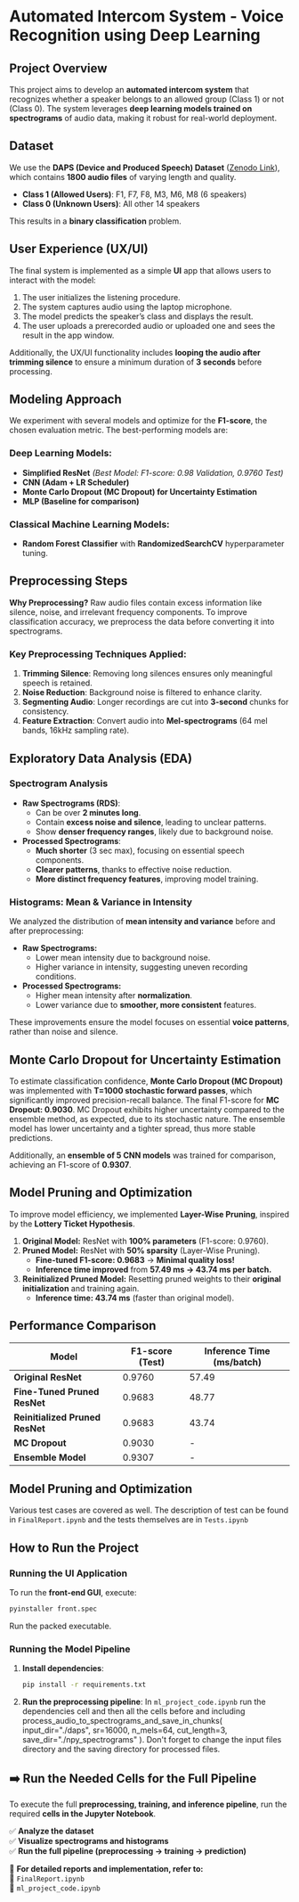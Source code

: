 # **Automated Intercom System - Voice Recognition using Deep Learning**

## **Project Overview**

This project aims to develop an **automated intercom system** that recognizes whether a speaker belongs to an allowed group (Class 1) or not (Class 0). The system leverages **deep learning models trained on spectrograms** of audio data, making it robust for real-world deployment.

## **Dataset**

We use the **DAPS (Device and Produced Speech) Dataset** ([Zenodo Link](https://zenodo.org/records/4660670)), which contains **1800 audio files** of varying length and quality.

- **Class 1 (Allowed Users)**: F1, F7, F8, M3, M6, M8 (6 speakers)
- **Class 0 (Unknown Users)**: All other 14 speakers

This results in a **binary classification** problem.

## **User Experience (UX/UI)**

The final system is implemented as a simple **UI** app that allows users to interact with the model:

1. The user initializes the listening procedure.
2. The system captures audio using the laptop microphone.
3. The model predicts the speaker’s class and displays the result.
4. The user uploads a prerecorded audio or uploaded one and sees the result in the app window. 

Additionally, the UX/UI functionality includes **looping the audio after trimming silence** to ensure a minimum duration of **3 seconds** before processing.

## **Modeling Approach**

We experiment with several models and optimize for the **F1-score**, the chosen evaluation metric. The best-performing models are:

### **Deep Learning Models:**

- **Simplified ResNet** *(Best Model: F1-score: 0.98 Validation, 0.9760 Test)*
- **CNN (Adam + LR Scheduler)**
- **Monte Carlo Dropout (MC Dropout) for Uncertainty Estimation**
- **MLP (Baseline for comparison)**

### **Classical Machine Learning Models:**

- **Random Forest Classifier** with **RandomizedSearchCV** hyperparameter tuning.

## **Preprocessing Steps**

**Why Preprocessing?** Raw audio files contain excess information like silence, noise, and irrelevant frequency components. To improve classification accuracy, we preprocess the data before converting it into spectrograms.

### **Key Preprocessing Techniques Applied:**

1. **Trimming Silence**: Removing long silences ensures only meaningful speech is retained.
2. **Noise Reduction**: Background noise is filtered to enhance clarity.
3. **Segmenting Audio**: Longer recordings are cut into **3-second** chunks for consistency.
4. **Feature Extraction**: Convert audio into **Mel-spectrograms** (64 mel bands, 16kHz sampling rate).

## **Exploratory Data Analysis (EDA)**

### **Spectrogram Analysis**

- **Raw Spectrograms (RDS)**:
  - Can be over **2 minutes long**.
  - Contain **excess noise and silence**, leading to unclear patterns.
  - Show **denser frequency ranges**, likely due to background noise.
- **Processed Spectrograms**:
  - **Much shorter** (3 sec max), focusing on essential speech components.
  - **Clearer patterns**, thanks to effective noise reduction.
  - **More distinct frequency features**, improving model training.

### **Histograms: Mean & Variance in Intensity**

We analyzed the distribution of **mean intensity and variance** before and after preprocessing:

- **Raw Spectrograms:**
  - Lower mean intensity due to background noise.
  - Higher variance in intensity, suggesting uneven recording conditions.
- **Processed Spectrograms:**
  - Higher mean intensity after **normalization**.
  - Lower variance due to **smoother, more consistent** features.

These improvements ensure the model focuses on essential **voice patterns**, rather than noise and silence.

## **Monte Carlo Dropout for Uncertainty Estimation**

To estimate classification confidence, **Monte Carlo Dropout (MC Dropout)** was implemented with **T=1000 stochastic forward passes**, which significantly improved precision-recall balance. The final F1-score for **MC Dropout: 0.9030**. MC Dropout exhibits higher uncertainty compared to the ensemble method, as expected, due to its stochastic nature.
The ensemble model has lower uncertainty and a tighter spread, thus more stable predictions.

Additionally, an **ensemble of 5 CNN models** was trained for comparison, achieving an F1-score of **0.9307**.

## **Model Pruning and Optimization**

To improve model efficiency, we implemented **Layer-Wise Pruning**, inspired by the **Lottery Ticket Hypothesis**.

1. **Original Model:** ResNet with **100% parameters** (F1-score: 0.9760).
2. **Pruned Model:** ResNet with **50% sparsity** (Layer-Wise Pruning).
   - **Fine-tuned F1-score: 0.9683** → **Minimal quality loss!**
   - **Inference time improved** from **57.49 ms → 43.74 ms per batch.**
3. **Reinitialized Pruned Model:** Resetting pruned weights to their **original initialization** and training again.
   - **Inference time: 43.74 ms** (faster than original model).

## **Performance Comparison**

| Model                           | F1-score (Test) | Inference Time (ms/batch) |
| ------------------------------- | --------------- | ------------------------- |
| **Original ResNet**             | 0.9760          | 57.49                     |
| **Fine-Tuned Pruned ResNet**    | 0.9683          | 48.77                     |
| **Reinitialized Pruned ResNet** | 0.9683          | 43.74                     |
| **MC Dropout**                  | 0.9030          | -                         |
| **Ensemble Model**              | 0.9307          | -                         |

## **Model Pruning and Optimization**
Various test cases are covered as well. The description of test can be found in `FinalReport.ipynb` and the tests themselves are in `Tests.ipynb`

## **How to Run the Project**

### **Running the UI Application**

To run the **front-end GUI**, execute:

```bash
pyinstaller front.spec
```
Run the packed executable. 

### **Running the Model Pipeline**

1. **Install dependencies**:
   ```bash
   pip install -r requirements.txt
   ```
2. **Run the preprocessing pipeline**:
   In `ml_project_code.ipynb` run the dependencies cell and then all the cells before and including process_audio_to_spectrograms_and_save_in_chunks(
    input_dir="./daps", 
    sr=16000, 
    n_mels=64, 
    cut_length=3, 
    save_dir="./npy_spectrograms"
). Don't forget to change the input files directory and the saving directory for processed files.

## ➡️ **Run the Needed Cells for the Full Pipeline**

To execute the full **preprocessing, training, and inference pipeline**, run the required **cells in the Jupyter Notebook**.

✅ **Analyze the dataset**  
✅ **Visualize spectrograms and histograms**  
✅ **Run the full pipeline (preprocessing → training → prediction)**  

📌 **For detailed reports and implementation, refer to:**  
📂 `FinalReport.ipynb`  
📂 `ml_project_code.ipynb`  



